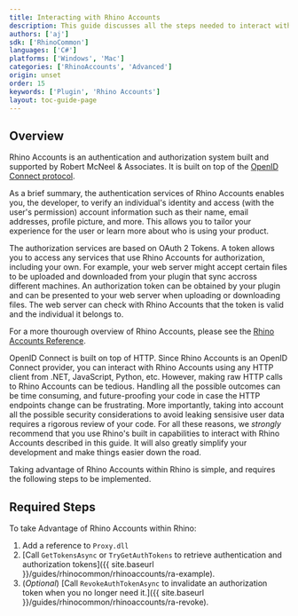 ```yaml
---
title: Interacting with Rhino Accounts
description: This guide discusses all the steps needed to interact with Rhino Accounts within Rhino.
authors: ['aj']
sdk: ['RhinoCommon']
languages: ['C#']
platforms: ['Windows', 'Mac']
categories: ['RhinoAccounts', 'Advanced']
origin: unset
order: 15
keywords: ['Plugin', 'Rhino Accounts']
layout: toc-guide-page
---
```



## Overview

Rhino Accounts is an authentication and authorization system built and supported by Robert McNeel & Associates. It is built on top of the [OpenID Connect protocol](https://openid.net/connect/). 

As a brief summary, the authentication services of Rhino Accounts enables you, the developer, to verify an individual's identity and access (with the user's permission) account information such as their name, email addresses, profile picture, and more. This allows you to tailor your experience for the user or learn more about who is using your product.

The authorization services are based on OAuth 2 Tokens. A token allows you to access any services that use Rhino Accounts for authorization, including your own. For example, your web server might accept certain files to be uploaded and downloaded from your plugin that sync accross different machines. An authorization token can be obtained by your plugin and can be presented to your web server when uploading or downloading files. The web server can check with Rhino Accounts that the token is valid and the individual it belongs to.

For a more thourough overview of Rhino Accounts, please see the [Rhino Accounts Reference](https://docs.google.com/document/d/1-U0FYt6iQAM3UA6Rio4z0sDVXBSdc0kQk5e4zumnKig).

OpenID Connect is built on top of HTTP. Since Rhino Accounts is an OpenID Connect provider, you can interact with Rhino Accounts using any HTTP client from .NET, JavaScript, Python, etc. However, making raw HTTP calls to Rhino Accounts can be tedious. Handling all the possible outcomes can be time consuming, and future-proofing your code in case the HTTP endpoints change can be frustrating. More importantly, taking into account all the possible security considerations to avoid leaking sensisive user data requires a rigorous review of your code. For all these reasons, we _strongly_ recommend that you use Rhino's built in capabilities to interact with Rhino Accounts described in this guide. It will also greatly simplify your development and make things easier down the road.

Taking advantage of Rhino Accounts within Rhino is simple, and requires the following steps to be implemented.

## Required Steps

To take Advantage of Rhino Accounts within Rhino:
 1. Add a reference to `Proxy.dll`
 2. [Call `GetTokensAsync` or `TryGetAuthTokens` to retrieve authentication and authorization tokens]({{ site.baseurl }}/guides/rhinocommon/rhinoaccounts/ra-example).
 3. (*Optional*) [Call `RevokeAuthTokenAsync` to invalidate an authorization token when you no longer need it.]({{ site.baseurl }}/guides/rhinocommon/rhinoaccounts/ra-revoke).

